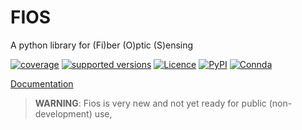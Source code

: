# FIOS

A python library for (Fi)ber (O)ptic (S)ensing


[![coverage](https://codecov.io/gh/dasdae/fios/branch/master/graph/badge.svg)](https://codecov.io/gh/niosh-mining/obsplus)
[![supported versions](https://img.shields.io/pypi/pyversions/fios.svg)](https://pypi.python.org/pypi/obsplus)
[![Licence](https://www.gnu.org/graphics/lgplv3-88x31.png)](https://www.gnu.org/licenses/lgpl.html)
[![PyPI](https://pepy.tech/badge/fios)](https://pepy.tech/project/fios)
[![Connda](https://img.shields.io/conda/dn/conda-forge/fios?label=conda%20downloads)](https://github.com/conda-forge/fios-feedstock)


[Documentation](https://dasdae.github.io/fios/)

> **WARNING**: Fios is very new and not yet ready for public (non-development) use,
